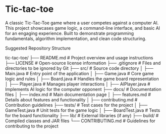 # Tic-tac-toe
A classic Tic-Tac-Toe game where a user competes against a computer AI. This project showcases game logic, a command-line interface, and basic AI for an engaging experience. Built to demonstrate programming fundamentals, algorithm implementation, and clean code structuring.

Suggested Repository Structure

tic-tac-toe/
├── README.md                 # Project overview and usage instructions
├── LICENSE                   # Open-source license information
├── .gitignore                # Files and directories to be ignored by Git
├── src/                      # Source code directory
│   ├── Main.java             # Entry point of the application
│   ├── Game.java             # Core game logic and rules
│   ├── Board.java            # Handles the game board representation
│   ├── Player.java           # Manages player interactions
│   ├── AIPlayer.java         # Implements AI logic for the computer opponent
├── docs/                     # Documentation files
│   ├── index.md              # Main documentation page
│   ├── features.md           # Details about features and functionality
│   ├── contributing.md       # Contribution guidelines
├── tests/                    # Test cases for the project
│   ├── GameTest.java         # Unit tests for the game logic
│   ├── BoardTest.java        # Tests for the board functionality
├── lib/                      # External libraries (if any)
├── build/                    # Compiled classes and JAR files
└── CONTRIBUTING.md           # Guidelines for contributing to the project
